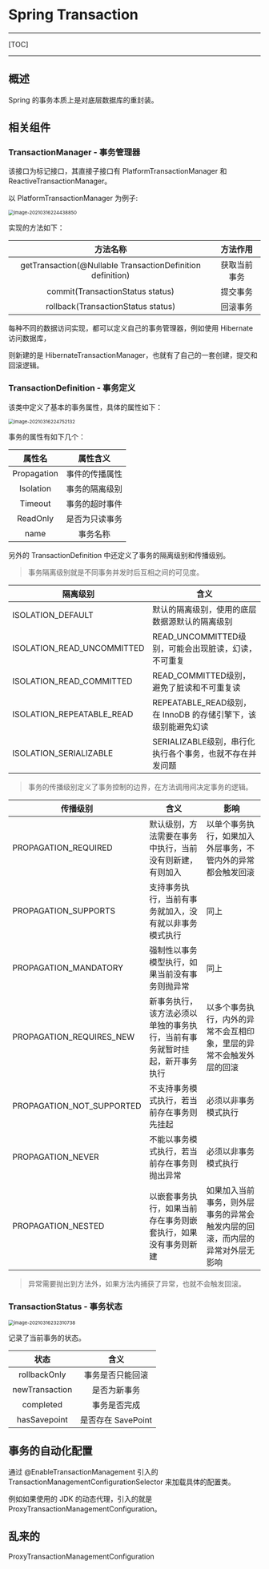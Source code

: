# Spring Transaction



---

[TOC]

---

## 概述

Spring 的事务本质上是对底层数据库的重封装。



## 相关组件

### TransactionManager - 事务管理器

该接口为标记接口，其直接子接口有 PlatformTransactionManager 和 ReactiveTransactionManager。

以 PlatformTransactionManager 为例子:

<img src="https://chenqwwq-img.oss-cn-beijing.aliyuncs.com/img/image-20210316224438850.png" alt="image-20210316224438850" style="zoom:67%;" />

实现的方法如下：

|                          方法名称                          |   方法作用   |
| :--------------------------------------------------------: | :----------: |
| getTransaction(@Nullable TransactionDefinition definition) | 获取当前事务 |
|              commit(TransactionStatus status)              |   提交事务   |
|             rollback(TransactionStatus status)             |   回滚事务   |

每种不同的数据访问实现，都可以定义自己的事务管理器，例如使用 Hibernate 访问数据库，

则新建的是 HibernateTransactionManager，也就有了自己的一套创建，提交和回滚逻辑。





### TransactionDefinition - 事务定义

该类中定义了基本的事务属性，具体的属性如下：

<img src="https://chenqwwq-img.oss-cn-beijing.aliyuncs.com/img/image-20210316224752132.png" alt="image-20210316224752132" style="zoom:67%;" />

事务的属性有如下几个：

|   属性名    |    属性含义    |
| :---------: | :------------: |
| Propagation | 事件的传播属性 |
|  Isolation  | 事务的隔离级别 |
|   Timeout   | 事务的超时事件 |
|  ReadOnly   | 是否为只读事务 |
|    name     |    事务名称    |



另外的 TransactionDefinition 中还定义了事务的隔离级别和传播级别。

> 事务隔离级别就是不同事务并发时后互相之间的可见度。

| 隔离级别                   | 含义                                                         |
| -------------------------- | ------------------------------------------------------------ |
| ISOLATION_DEFAULT          | 默认的隔离级别，使用的底层数据源默认的隔离级别               |
| ISOLATION_READ_UNCOMMITTED | READ_UNCOMMITTED级别，可能会出现脏读，幻读，不可重复         |
| ISOLATION_READ_COMMITTED   | READ_COMMITTED级别，避免了脏读和不可重复读                   |
| ISOLATION_REPEATABLE_READ  | REPEATABLE_READ级别，在 InnoDB 的存储引擎下，该级别能避免幻读 |
| ISOLATION_SERIALIZABLE     | SERIALIZABLE级别，串行化执行各个事务，也就不存在并发问题     |



> 事务的传播级别定义了事务控制的边界，在方法调用间决定事务的逻辑。

| 传播级别                  | 含义                                                         | 影响                                                         |
| ------------------------- | ------------------------------------------------------------ | ------------------------------------------------------------ |
| PROPAGATION_REQUIRED      | 默认级别，方法需要在事务中执行，当前没有则新建，有则加入     | 以单个事务执行，如果加入外层事务，不管内外的异常都会触发回滚 |
| PROPAGATION_SUPPORTS      | 支持事务执行，当前有事务就加入，没有就以非事务模式执行       | 同上                                                         |
| PROPAGATION_MANDATORY     | 强制性以事务模型执行，如果当前没有事务则抛异常               | 同上                                                         |
| PROPAGATION_REQUIRES_NEW  | 新事务执行，该方法必须以单独的事务执行，当前有事务就暂时挂起，新开事务执行 | 以多个事务执行，内外的异常不会互相印象，里层的异常不会触发外层的回滚 |
| PROPAGATION_NOT_SUPPORTED | 不支持事务模式执行，若当前存在事务则先挂起                   | 必须以非事务模式执行                                         |
| PROPAGATION_NEVER         | 不能以事务模式执行，若当前存在事务则抛出异常                 | 必须以非事务模式执行                                         |
| PROPAGATION_NESTED        | 以嵌套事务执行，如果当前存在事务则嵌套执行，如果没有事务则新建 | 如果加入当前事务，则外层事务的异常会触发内层的回滚，而内层的异常对外层无影响 |





> 异常需要抛出到方法外，如果方法内捕获了异常，也就不会触发回滚。



### TransactionStatus - 事务状态

<img src="https://chenqwwq-img.oss-cn-beijing.aliyuncs.com/img/image-20210316232310738.png" alt="image-20210316232310738" style="zoom:67%;" />

记录了当前事务的状态。



|      状态      |        含义        |
| :------------: | :----------------: |
|  rollbackOnly  |  事务是否只能回滚  |
| newTransaction |    是否为新事务    |
|   completed    |    事务是否完成    |
|  hasSavepoint  | 是否存在 SavePoint |



## 事务的自动化配置

通过 @EnableTransactionManagement 引入的 TransactionManagementConfigurationSelector 来加载具体的配置类。

例如如果使用的 JDK 的动态代理，引入的就是 ProxyTransactionManagementConfiguration。









## 乱来的



ProxyTransactionManagementConfiguration